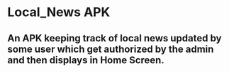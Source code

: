 # Local_News APK
## An APK keeping track of local news updated by some user which get authorized by the admin and then displays in Home Screen. 
